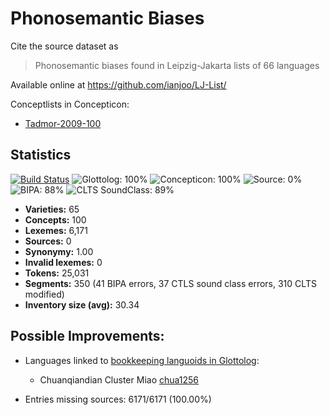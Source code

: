 # Phonosemantic Biases

Cite the source dataset as

> Phonosemantic biases found in Leipzig-Jakarta lists of 66 languages

Available online at https://github.com/ianjoo/LJ-List/


Conceptlists in Concepticon:
- [Tadmor-2009-100](https://concepticon.clld.org/contributions/Tadmor-2009-100)
## Statistics


[![Build Status](https://travis-ci.org/lexibank/joophonosemantic.svg?branch=master)](https://travis-ci.org/lexibank/joophonosemantic)
![Glottolog: 100%](https://img.shields.io/badge/Glottolog-100%25-brightgreen.svg "Glottolog: 100%")
![Concepticon: 100%](https://img.shields.io/badge/Concepticon-100%25-brightgreen.svg "Concepticon: 100%")
![Source: 0%](https://img.shields.io/badge/Source-0%25-red.svg "Source: 0%")
![BIPA: 88%](https://img.shields.io/badge/BIPA-88%25-yellowgreen.svg "BIPA: 88%")
![CLTS SoundClass: 89%](https://img.shields.io/badge/CLTS%20SoundClass-89%25-yellowgreen.svg "CLTS SoundClass: 89%")

- **Varieties:** 65
- **Concepts:** 100
- **Lexemes:** 6,171
- **Sources:** 0
- **Synonymy:** 1.00
- **Invalid lexemes:** 0
- **Tokens:** 25,031
- **Segments:** 350 (41 BIPA errors, 37 CTLS sound class errors, 310 CLTS modified)
- **Inventory size (avg):** 30.34

## Possible Improvements:

- Languages linked to [bookkeeping languoids in Glottolog](http://glottolog.org/glottolog/glottologinformation#bookkeepinglanguoids):
  - Chuanqiandian Cluster Miao [chua1256](http://glottolog.org/resource/languoid/id/chua1256)


- Entries missing sources: 6171/6171 (100.00%)